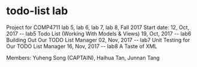 # todo-list lab

Project for COMP4711 lab 5, lab 6, lab 7, lab 8, Fall 2017
Start date: 12, Oct, 2017 -- lab5 Todo List (Working With Models & Views)
			19, Oct, 2017 -- lab6 Building Out Our TODO List Manager
			02, Nov, 2017 -- lab7 Unit Testing for Our TODO List Manager
			16, Nov, 2017 -- lab8 A Taste of XML

Members: Yuheng Song (CAPTAIN), Haihua Tan, Junnan Tang


